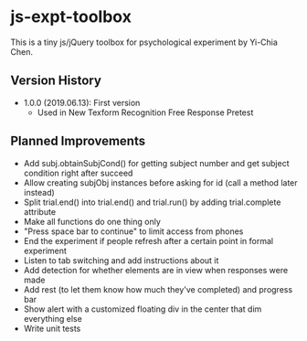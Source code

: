 # js-expt-toolbox
This is a tiny js/jQuery toolbox for psychological experiment by Yi-Chia Chen.

## Version History
- 1.0.0 (2019.06.13): First version
    - Used in New Texform Recognition Free Response Pretest

## Planned Improvements
- Add subj.obtainSubjCond() for getting subject number and get subject condition right after succeed
- Allow creating subjObj instances before asking for id (call a method later instead)
- Split trial.end() into trial.end() and trial.run() by adding trial.complete attribute
- Make all functions do one thing only
- "Press space bar to continue" to limit access from phones
- End the experiment if people refresh after a certain point in formal experiment
- Listen to tab switching and add instructions about it
- Add detection for whether elements are in view when responses were made
- Add rest (to let them know how much they've completed) and progress bar
- Show alert with a customized floating div in the center that dim everything else
- Write unit tests
